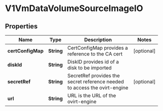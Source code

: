 # V1VmDataVolumeSourceImageIO

## Properties
Name | Type | Description | Notes
------------ | ------------- | ------------- | -------------
**certConfigMap** | **String** | CertConfigMap provides a reference to the CA cert |  [optional]
**diskId** | **String** | DiskID provides id of a disk to be imported | 
**secretRef** | **String** | SecretRef provides the secret reference needed to access the ovirt-engine |  [optional]
**url** | **String** | URL is the URL of the ovirt-engine | 
